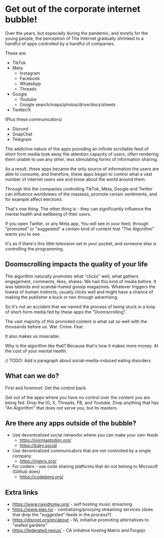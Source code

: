 # Get out of the corporate internet bubble!

Over the years, but especially during the pandemic, and mostly for the young people, 
the perception of The Internet gradually shrinked to a handful of apps controlled by a handful of companies.

These are:
- TikTok
- Meta
  - Instagram
  - Facebook
  - WhatsApp
  - Threads
- Google
  - Youtube
  - Google search/maps/photos/drive/docs/sheets
- Twitter/X

(Plus these communicators)
- Discord
- SnapChat
- Telegram

The addictive nature of the apps providing an infinite scrollable feed of short form media 
took away the attention capacity of users, often rendering them unable to use any other, 
less stimulating forms of information sharing.

As a result, these apps became the only source of information the users are able to consume, 
and therefore, these apps began to control what a vast number of internet users see and know about the world around them.

Through this the companies controlling TikTok, Meta, Google and Twitter can influence worldviews of the massess, 
promote certain sentiments, and for example affect elections.

That's one thing. The other thing is - they can significantly influence the mental health and wellbeing of their users. 

If you open Twitter, or any Meta app, You will see in your feed, through "promoted" or "suggested" a certain kind of content 
that "The Algorithm" wants you to see. 

It's as if there's this little television set in your pocket, and someone else is controlling the programming. 

## Doomscrolling impacts the quality of your life
The algorithm naturally promotes what "clicks" well, what gathers engagement, comments, likes, shares. 
We had this kind of media before. It was tabloids and scandal-fueled gossip magazines. 
Whatever triggers the lowest of human instincts, usually clicks well and might have a chance of 
making the publisher a buck or two through advertising. 

So it's not an accident that we named the process of being stuck in a loop of short-form media fed by these apps the "Doomscrolling". 

The vast majority of this promoted content is what sat so well with the thousands before us. 
War. Crime. Fear. 

It also makes us miserable. 

Why is the algorithm like that? Because that's how it makes more money. 
At the cost of your mental health. 

// TODO: Add a paragraph about social-media-induced eating disorders

## What can we do?
First and foremost: Get the control back. 

Get out of the apps where you have no control over the content you are being fed. 
Drop the IG, X, Threads, FB, and Youtube.
Drop anything that has "An Algorithm" that does not serve you, but its masters. 

## Are there any apps outside of the bubble?
- Use decentralized social networks where you can make your own feeds
  - https://joinmastodon.org/ 
  - https://bsky.social
- Use decentralized communicators that are not controlled by a single company
  - https://matrix.org/
- For coders - use code sharing platforms that do not belong to Microsoft (Github does)
  - https://codeberg.org/
 
## Extra links
- https://www.navidrome.org/ - self hosting music streaming
- https://www.plex.tv/ - centralizing/proxying streaming services (does that drop the "suggested" feeds in the process?)
- https://disroot.org/en/about - NL initiative promoting alternatives to "walled gardens"
- https://federated.nexus/ - CA initiative hosting Matrix and Forgejo
